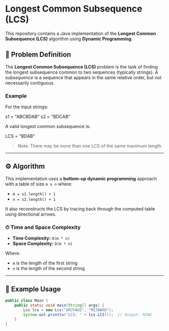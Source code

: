 # Longest Common Subsequence (LCS)

This repository contains a Java implementation of the **Longest Common Subsequence (LCS)** algorithm using **Dynamic Programming**.

## 📌 Problem Definition

The **Longest Common Subsequence (LCS)** problem is the task of finding the longest subsequence common to two sequences (typically strings). A *subsequence* is a sequence that appears in the same relative order, but not necessarily contiguous.

### Example

For the input strings:

s1 = "ABCBDAB"
s2 = "BDCAB"


A valid longest common subsequence is:

LCS = "BDAB"


> Note: There may be more than one LCS of the same maximum length.

---

## ⚙️ Algorithm

This implementation uses a **bottom-up dynamic programming** approach with a table of size `m x n` where:
- `m = s1.length() + 1`
- `n = s2.length() + 1`

It also reconstructs the LCS by tracing back through the computed table using directional arrows.

### ⏱ Time and Space Complexity

- **Time Complexity:** `O(m * n)`
- **Space Complexity:** `O(m * n)`

Where:
- `m` is the length of the first string
- `n` is the length of the second string

---

## 🧪 Example Usage

```java
public class Main {
    public static void main(String[] args) {
        Lcs lcs = new Lcs("XMJYAUZ", "MZJAWXU");
        System.out.println("LCS: " + lcs.LCS());  // Output: MJAU
    }
}
